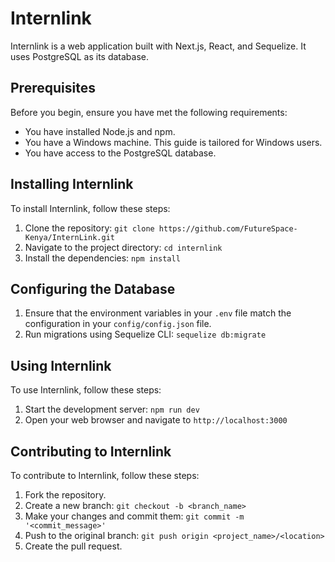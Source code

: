 # Internlink

Internlink is a web application built with Next.js, React, and Sequelize. It uses PostgreSQL as its database.

## Prerequisites

Before you begin, ensure you have met the following requirements:

- You have installed Node.js and npm.
- You have a Windows machine. This guide is tailored for Windows users.
- You have access to the PostgreSQL database.

## Installing Internlink

To install Internlink, follow these steps:

1. Clone the repository: `git clone https://github.com/FutureSpace-Kenya/InternLink.git`
2. Navigate to the project directory: `cd internlink`
3. Install the dependencies: `npm install`

## Configuring the Database

1. Ensure that the environment variables in your `.env` file match the configuration in your `config/config.json` file.
2. Run migrations using Sequelize CLI: `sequelize db:migrate`

## Using Internlink

To use Internlink, follow these steps:

1. Start the development server: `npm run dev`
2. Open your web browser and navigate to `http://localhost:3000`

## Contributing to Internlink

To contribute to Internlink, follow these steps:

1. Fork the repository.
2. Create a new branch: `git checkout -b <branch_name>`
3. Make your changes and commit them: `git commit -m '<commit_message>'`
4. Push to the original branch: `git push origin <project_name>/<location>`
5. Create the pull request.
